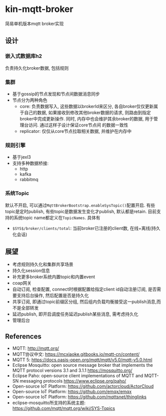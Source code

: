 # kin-mqtt-broker

简易单机版本mqtt broker实现

## 设计

### 嵌入式数据库h2

负责持久化broker数据, 包括规则

### 集群

* 基于gossip的节点发现和节点间数据消息同步
* 节点分为两种角色
  * core: 负责数据写入, 这些数据以brokerId来区分, 各自broker仅仅更新属于自己的数据, 如果接收到修改其他broker数据的请求,
    则路由到指定broker中完成更新操作. 同时, 内存中也会维护其余broker的数据, 用于管理台访问. 通过这样子设计保证core节点间
    的数据一致性
  * replicator: 仅仅从core节点拉取相关数据, 并维护在内存中

### 规则引擎

* 基于jexl3
* 支持多种数据桥接:
  * http
  * kafka
  * rabbitmq

### 系统Topic

默认不开启, 可以通过`MqttBrokerBootstrap.enableSysTopic()`配置开启. 有些topic是定时publish, 有些topic是数据发生变化才publish,
默认都是retain.
目前支持的系统topic name都定义在`TopicNames`. 具体有

* `$SYS$/broker/clients/total`: 当前broker已注册的client数, 在线+离线(持久化会话)

## 展望

* 考虑规则持久化和集群共享场景
* 持久化session信息
* 补充更多broker系统内置topic和内置event
* coap网关
* 自动订阅, 检查配置, connect时根据配置给指定client id自动注册订阅, 是否需要支持后台操作, 然后配置是否是持久化
* 共享订阅, 即通过topic前缀区分组, 然后组内负载均衡接受这一publish消息,而不是全部转发
* 延迟publish, 即开启调度任务延迟publish某些消息, 需考虑持久化
* 管理后台

## References

* MQTT: http://mqtt.org/
* MQTT协议中文: https://mcxiaoke.gitbooks.io/mqtt-cn/content/
* MQTT 5: https://docs.oasis-open.org/mqtt/mqtt/v5.0/mqtt-v5.0.html
* Eclipse Mosquitto: open source message broker that implements the MQTT protocol versions 3.1 and
  3.1.1 https://mosquitto.org/
* Eclipse Paho: open-source client implementations of MQTT and MQTT-SN messaging protocols https://www.eclipse.org/paho/
* Open-source IoT Platform: https://github.com/actorcloud/ActorCloud
* Open-source IoT Platform: https://github.com/emqx/emqx
* Open-source IoT Platform: https://github.com/mqttsnet/thinglinks
* eclipse-mosquitto所支持的系统主题: https://github.com/mqtt/mqtt.org/wiki/SYS-Topics